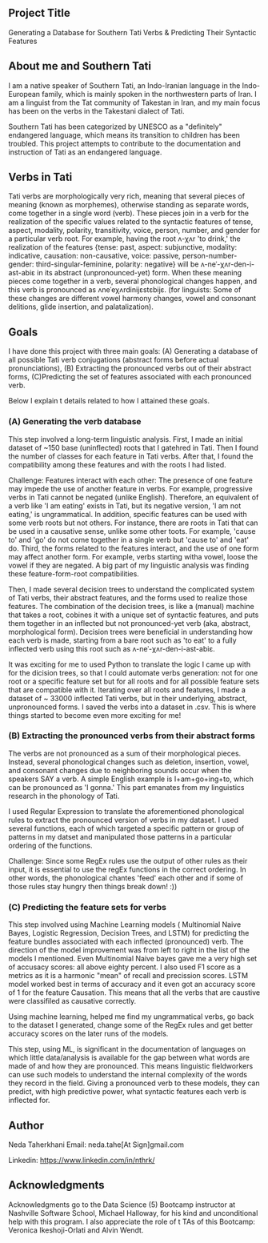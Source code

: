 ## Project Title
Generating a Database for Southern Tati Verbs & Predicting Their Syntactic Features 

## About me and Southern Tati
I am a native speaker of Southern Tati, an Indo-Iranian language in the Indo-European family, which is mainly spoken in the northwestern parts of Iran. I am a linguist from the Tat community of Takestan in Iran, and my main focus has been on the verbs in the Takestani dialect of Tati. 

Southern Tati has been categorized by UNESCO as a "definitely" endangered language, which means its transition to children has been troubled. This project attempts to contribute to the documentation and instruction of Tati as an endangered language.

## Verbs in Tati
Tati verbs are morphologically very rich, meaning that several pieces of meaning (known as morphemes), otherwise standing as separate words, come together in a single word (verb). These pieces join in a verb for the realization of the specific values related to the syntactic features of tense, aspect, modality, polarity, transitivity, voice, person, number, and gender for a particular verb root. For example, having the root ʌ-χʌr 'to drink,' the realization of the features {tense: past, aspect: subjunctive, modality: indicative, causation: non-causative, voice: passive, person-number-gender: third-singular-feminine, polarity: negative} will be ʌ-neˈ-χʌr-den-i-ast-abiɛ in its abstract (unpronounced-yet) form. When these meaning pieces come together in a verb, several phonological changes happen, and this verb is pronounced as ʌneˈeχʌrdinijɛstɛbijɛ. (for linguists: Some of these changes are different vowel harmony changes, vowel and consonant delitions, glide insertion, and palatalization). 

## Goals
I have done this project with three main goals:
(A) Generating a database of all possible Tati verb conjugations (abstract forms before actual pronunciations),
(B) Extracting the pronounced verbs out of their abstract forms,
(C)Predicting the set of features associated with each pronounced verb. 

Below I explain t details related to how I attained these goals.


### (A) Generating the verb database
This step involved a long-term linguistic analysis. First, I made an initial dataset of ~150 base (uninflected) roots that I gatehred in Tati. Then I found the number of classes for each feature in Tati verbs. After that, I found the compatibility among these features and with the roots I had listed. 

Challenge: Features interact with each other: The presence of one feature may impede the use of another feature in verbs. For example, progressive verbs in Tati cannot be negated (unlike English). Therefore, an equivalent of a verb like 'I am eating' exists in Tati, but its negative version, 'I am not eating,' is ungrammatical. In addition, specific features can be used with some verb roots but not others. For instance, there are roots in Tati that can be used in a causative sense, unlike some other toots. For example, 'cause to' and 'go' do not come together in a single verb but 'cause to' and 'eat' do. Third, the forms related to the features interact, and the use of one form may affect another form. For example, verbs starting witha vowel, loose the vowel if they are negated. A big part of my linguistic analysis was finding these feature-form-root compatibilities. 

Then, I made several decision trees to understand the complicated system of Tati verbs, their abstract features, and the forms used to realize those features. The combination of the decision trees, is like a (manual) machine that takes a root, cobines it with a unique set of syntactic features, and puts them together in an inflected but not pronounced-yet verb (aka, abstract, morphological form). Decision trees were beneficial in understanding how each verb is made, starting from a bare root such as 'to eat' to a fully inflected verb using this root such as ʌ-neˈ-χʌr-den-i-ast-abiɛ. 

It was exciting for me to used Python to translate the logic I came up with for the dicision trees, so that I could automate verbs generation: not for one root or a specific feature set but for all roots and for all possible feature sets that are compatible with it. Iterating over all roots and features, I made a dataset of ~ 33000 inflected Tati verbs, but in their underlying, abstract, unpronounced forms. I saved the verbs into a dataset in .csv. This is where things started to become even more exciting for me!


### (B) Extracting the pronounced verbs from their abstract forms
The verbs are not pronounced as a sum of their morphological pieces. Instead, several phonological changes such as deletion, insertion, vowel, and consonant changes due to neighboring sounds occur when the speakers SAY a verb. A simple English example is I+am+go+ing+to, which can be pronounced as 'I gonna.' This part emanates from my linguistics research in the phonology of Tati. 

I used Regular Expression to translate the aforementioned phonological rules to extract the pronounced version of verbs in my dataset. I used several functions, each of which targeted a specific pattern or group of patterns in my datset and manipulated those patterns in a particular ordering of the functions. 

Challenge: Since some RegEx rules use the output of other rules as their input, it is essential to use the regEx functions in the correct ordering. In other words, the phonological chantes 'feed' each other and if some of those rules stay hungry then things break down! :))

### (C) Predicting the feature sets for verbs

This step involved using Machine Learning models ( Multinomial Naive Bayes, Logistic Regression, Decision Trees, and LSTM) for predicting the feature bundles associated with each inflected (pronounced) verb. The direction of the model improvement was from left to right in the list of the models I mentioned. Even Multinomial Naive bayes gave me a very high set of accusacy scores: all above eighty percent. I also used F1 score as a metrics as it is a harmonic "mean" of recall and precission scores. LSTM model worked best in terms of accuracy and it even got an accuracy score of 1 for the feature Causation. This means that all the verbs that are caustive were classifiled as causative correctly. 

Using machine learning, helped me find my ungrammatical verbs, go back to the dataset I generated, change some of the RegEx rules and get better accuracy scores on the later runs of the models. 


This step, using ML, is significant in the documentation of languages on which little data/analysis is available for the gap between what words are made of and how they are pronounced. This means linguistic fieldworkers can use such models to understand the internal complexity of the words they record in the field. Giving a pronounced verb to these models, they can predict, with high predictive power, what syntactic features each verb is inflected for. 

## Author

Neda Taherkhani
Email: neda.tahe[At Sign]gmail.com

Linkedin: https://www.linkedin.com/in/nthrk/

## Acknowledgments

Acknowledgments go to the Data Science (5) Bootcamp instructor at Nashville Software School, Michael Halloway, for his kind and unconditional help with this program. I also appreciate the role of t TAs of this Bootcamp: Veronica Ikeshoji-Orlati and Alvin Wendt.
